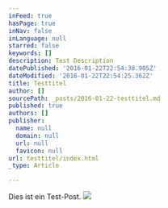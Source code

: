 ```yaml
---
inFeed: true
hasPage: true
inNav: false
inLanguage: null
starred: false
keywords: []
description: Test Description
datePublished: '2016-01-22T22:54:38.905Z'
dateModified: '2016-01-22T22:54:25.362Z'
title: Testtitel
author: []
sourcePath: _posts/2016-01-22-testtitel.md
published: true
authors: []
publisher:
  name: null
  domain: null
  url: null
  favicon: null
url: testtitel/index.html
_type: Article

---
```

Dies ist ein Test-Post.
![](https://the-grid-user-content.s3-us-west-2.amazonaws.com/57fb9cf4-361b-42da-9271-462074135318.png)